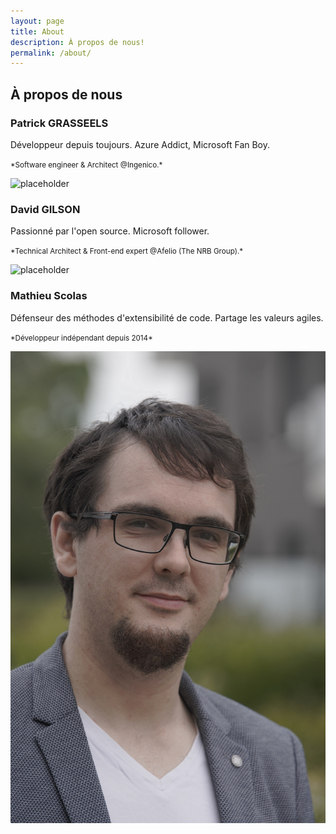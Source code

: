 ```yaml
---
layout: page
title: About
description: À propos de nous!
permalink: /about/
---
```


## À propos de nous

### Patrick GRASSEELS

Développeur depuis toujours.
Azure Addict, Microsoft Fan Boy.

<small>
*Software engineer & Architect @Ingenico.*
</small>

![placeholder](https://res.cloudinary.com/wetry/image/upload/v1567254611/wetry/about/48370796_10156575078393801_7019006602195763200_o_czvg64.jpg "Patrick GRASSEELS")

### David GILSON

Passionné par l'open source.
Microsoft follower.

<small>
*Technical Architect & Front-end expert @Afelio (The NRB Group).*
</small>

![placeholder](/images/gilsdav.jpg "David GILSON")

### Mathieu Scolas

Défenseur des méthodes d'extensibilité de code.
Partage les valeurs agiles.

<small>
    *Développeur indépendant depuis 2014*
</small>

![placeholder](/images/craftlab-it/profil-small.jpg "Mathieu Scolas")

